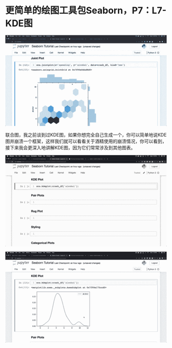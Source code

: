 # 更简单的绘图工具包Seaborn，P7：L7-KDE图 

![](img/75d8e88ac6587077beed206991430e8d_0.png)

联合图，我之前谈到过KDE图，如果你想完全自己生成一个，你可以简单地说KDE图并崩溃一个框架，这样我们就可以看看关于酒精使用的崩溃情况，你可以看到，接下来我会更深入地讲解KDE图，因为它们常常涉及到其他图表。

![](img/75d8e88ac6587077beed206991430e8d_2.png)

![](img/75d8e88ac6587077beed206991430e8d_3.png)

